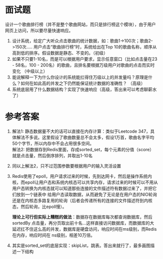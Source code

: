 # 面试题

设计一个歌曲排行榜（并不是整个歌曲网站，而只是排行榜这个模块），由于用户网页上访问，所以要尽量快速响应。

1. 设计系统，给定广大听众点击歌曲的统计数据，如：歌曲1->100次；歌曲2->150次..... 用户点击“歌曲排行榜”时，系统给出在Top 10的歌曲名称，顺序从高到低的排序。假设数据是静态、不变的。（初级）
2. 如果不只要1-10名，而是可以根据用户要求，显示任意窗口（比如点击量在23 - 58名，100 - 200名）的歌曲，且排名要根据万级用户对歌曲的点击而实时变化 （中级以上）
3. 能说解释一下为什么你设计的系统能扛得住万级以上的并发量吗？原理是什么？如何在如此高的并发之下仍然能保证统计数据的准确性？ （高级）
4. 系统底层用了什么数据结构？实现了快速响应（高级，答出来可以考虑聊薪水了）

# 参考答案

1. 解法1: 静态数据量不大的话可以直接在内存计算：类似于Leetcode 347，具体解法不多说。这里假设了歌曲数量总不会太多，假设1万首，歌曲名字平均50个字节，所以内存中不会占用很多空间。  
   解法2: 把数据存到Redis里面，存成sorted_set，每个元素的分值（score）就是点击量，然后倒序排列，并取出1-10名
2. 同以上解法2，只不过范围参数要根据用户的输入灵活设置
3. Redis使用了epoll，用户请求过来的时候，先到达网卡，然后是操作系统内核，而epoll让用户态和系统内核态可以共享内存，请求过来的时候可以不用从用户态转换为内核态就可以知道那些连接的文件描述符有数据过来了，并把它们放到一个链表中
   给用户态读取数据，从而避免了无论是在用户态的NIO轮询还是在内核态多路复用的轮询（后者会传递所有的连接的文件描述符到内核态，然后轮询，比epoll慢）。  
   
   **理论上可行但实际上糟糕的做法**：数据存在数据库每次都查询数据库，然后sortedBy 点击量，再分页取出前十名...这样直接访问数据库，而数据库的大延迟扛不住这么高的并发，数据库是硬盘访问，响应时间在ms级别，而Redis在内存，响应时间在
   ns级别，相差10万倍。
4. 其实是sorted_set的底层实现：skipList，跳表。答出来就行了，最多画图描述一下结构